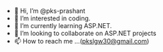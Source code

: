 - 👋 Hi, I’m @pks-prashant
- 👀 I’m interested in coding.
- 🌱 I’m currently learning ASP.NET.
- 💞️ I’m looking to collaborate on ASP.NET projects
- 📫 How to reach me ...(pkslgw30@gmail.com)

<!---
pks-prashant/pks-prashant is a ✨ special ✨ repository because its `README.md` (this file) appears on your GitHub profile.
You can click the Preview link to take a look at your changes.
--->
